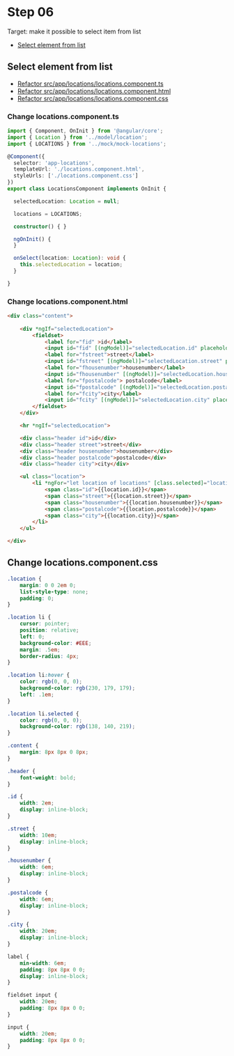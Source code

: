 # Step 06

Target: make it possible to select item from list
- [Select element from list](#select-element-from-list)

## Select element from list
- [Refactor src/app/locations/locations.component.ts](#change-locations.component.ts)
- [Refactor src/app/locations/locations.component.html](#change-locations.component.html)
- [Refactor src/app/locations/locations.component.css](#change-locations.component.css)

### Change locations.component.ts
```typescript
import { Component, OnInit } from '@angular/core';
import { Location } from '../model/location';
import { LOCATIONS } from '../mock/mock-locations';

@Component({
  selector: 'app-locations',
  templateUrl: './locations.component.html',
  styleUrls: ['./locations.component.css']
})
export class LocationsComponent implements OnInit {

  selectedLocation: Location = null;

  locations = LOCATIONS;

  constructor() { }

  ngOnInit() {
  }

  onSelect(location: Location): void {
    this.selectedLocation = location;
  }

}
```

### Change locations.component.html
```html
<div class="content">
    
    <div *ngIf="selectedLocation">
        <fieldset>
            <label for="fid" >id</label>
            <input id="fid" [(ngModel)]="selectedLocation.id" placeholder="id" disabled /><br>
            <label for="fstreet">street</label>
            <input id="fstreet" [(ngModel)]="selectedLocation.street" placeholder="street" /><br>
            <label for="fhousenumber">housenumber</label>
            <input id="fhousenumber" [(ngModel)]="selectedLocation.housenumber" placeholder="housenumber" /><br>
            <label for="fpostalcode"> postalcode</label>
            <input id="fpostalcode" [(ngModel)]="selectedLocation.postalcode" placeholder="postalcode" /><br>
            <label for="fcity">city</label>
            <input id="fcity" [(ngModel)]="selectedLocation.city" placeholder="city" /><br>
        </fieldset>
    </div>

    <hr *ngIf="selectedLocation">

    <div class="header id">id</div>
    <div class="header street">street</div>
    <div class="header housenumber">housenumber</div>
    <div class="header postalcode">postalcode</div>
    <div class="header city">city</div>

    <ul class="location">
        <li *ngFor="let location of locations" [class.selected]="location === selectedLocation" (click)="onSelect(location)">
            <span class="id">{{location.id}}</span>
            <span class="street">{{location.street}}</span>
            <span class="housenumber">{{location.housenumber}}</span>
            <span class="postalcode">{{location.postalcode}}</span>
            <span class="city">{{location.city}}</span>
        </li>
    </ul>

</div>
```

## Change locations.component.css
```css
.location {
    margin: 0 0 2em 0;
    list-style-type: none;
    padding: 0;       
}

.location li {
    cursor: pointer;
    position: relative;
    left: 0;
    background-color: #EEE;
    margin: .5em;
    border-radius: 4px;
}

.location li:hover {
    color: rgb(0, 0, 0);
    background-color: rgb(230, 179, 179);
    left: .1em;
}

.location li.selected {
    color: rgb(0, 0, 0);
    background-color: rgb(138, 140, 219);
}

.content {
    margin: 8px 8px 0 8px;
}

.header {
    font-weight: bold;
}

.id {
    width: 2em;
    display: inline-block;
}

.street {
    width: 10em;
    display: inline-block;
}

.housenumber {
    width: 6em;
    display: inline-block;
}

.postalcode {
    width: 6em;
    display: inline-block;
}

.city {
    width: 20em;
    display: inline-block;
}

label {
    min-width: 6em;
    padding: 8px 8px 0 0;
    display: inline-block;
}

fieldset input {
    width: 20em;
    padding: 8px 8px 0 0;
}

input {
    width: 20em;
    padding: 8px 8px 0 0;
}
```